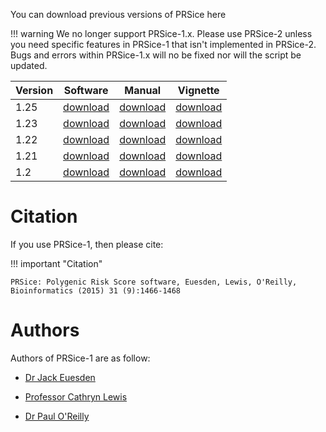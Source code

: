 You can download previous versions of PRSice here

!!! warning
    We no longer support PRSice-1.x. Please use PRSice-2 unless you need specific features in PRSice-1 that isn't implemented in PRSice-2. Bugs and errors within PRSice-1.x will no be fixed nor will the script be updated. 

| Version | Software | Manual | Vignette | 
| ------- | :------: | :----: | :------: |
| 1.25 | [download](archive/PRSice_v1.25.zip) | [download](archive/PRSice_MANUAL_v1.25.pdf) | [download](archive/PRSice_VIGNETTE_v1.25.pdf)|
| 1.23 | [download](archive/PRSice_v1.23.zip) | [download](archive/PRSice_MANUAL_v1.23.pdf) | [download](archive/PRSice_VIGNETTE_v1.23.pdf)|
| 1.22 | [download](archive/PRSice_v1.22.zip) | [download](archive/PRSice_MANUAL_v1.22.pdf) | [download](archive/PRSice_VIGNETTE_v1.22.pdf)|
| 1.21 | [download](archive/PRSice_v1.21.zip) | [download](archive/PRSice_MANUAL_v1.21.pdf) | [download](archive/PRSice_VIGNETTE_v1.21.pdf)|
| 1.2 | [download](archive/PRSice_v1.2.zip) | [download](archive/PRSice_MANUAL_v1.2.pdf) | [download](archive/PRSice_VIGNETTE_v1.2.pdf)|

# Citation
If you use PRSice-1, then please cite:

!!! important "Citation"

    PRSice: Polygenic Risk Score software, Euesden, Lewis, O'Reilly, Bioinformatics (2015) 31 (9):1466-1468


# Authors 
Authors of PRSice-1 are as follow:

- [Dr Jack Euesden](https://kclpure.kcl.ac.uk/portal/en/persons/jack-euesden(972d61b2-89c6-4777-8969-7d88b0c0ece5).html)

- [Professor Cathryn Lewis](http://www.kcl.ac.uk/lsm/research/divisions/gmm/departments/mmg/researchgroups/clewis/index.aspx)

- [Dr Paul O'Reilly](http://www.pauloreilly.info/)
